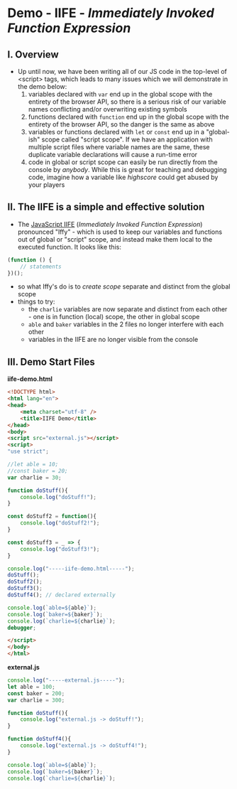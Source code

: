 # Demo - IIFE - *Immediately Invoked Function Expression*

## I. Overview
- Up until now, we have been writing all of our JS code in the top-level of &lt;script> tags, which leads to many issues which we will demonstrate in the demo below:
  1. variables declared with `var` end up in the global scope with the entirety of the browser API, so there is a serious risk of our variable names conflicting and/or overwriting existing symbols
  2. functions declared with `function` end up in the global scope with the entirety of the browser API, so the danger is the same as above
  3. variables or functions declared with `let` or `const` end up in a "global-ish" scope called "script scope". If we have an application with multiple script files where variable names are the same, these duplicate variable declarations will cause a run-time error
  4. code in global or script scope can easily be run directly from the console by *anybody*. While this is great for teaching and debugging code, imagine how a variable like *highscore* could get abused by your players 

## II. The IIFE is a simple and effective solution
- The [JavaScript IIFE](https://developer.mozilla.org/en-US/docs/Glossary/IIFE) (*Immediately Invoked Function Expression*) pronounced "Iffy" - which is used to keep our variables and functions out of global or "script" scope, and instead make them local to the executed function. It looks like this:

```js
(function () {
    // statements
})();
```

- so what Iffy's do is to *create scope* separate and distinct from the global scope
- things to try:
  - the `charlie` variables are now separate and distinct from each other - one is in function (local) scope, the other in global scope
  - `able` and `baker` variables in the 2 files no longer interfere with each other
  - variables in the IIFE are no longer visible from the console

## III. Demo Start Files

**iife-demo.html**
```html
<!DOCTYPE html>
<html lang="en">
<head>
	<meta charset="utf-8" />
	<title>IIFE Demo</title>
</head>
<body>
<script src="external.js"></script>
<script>
"use strict";

//let able = 10;
//const baker = 20;
var charlie = 30;

function doStuff(){
	console.log("doStuff!");
}

const doStuff2 = function(){
	console.log("doStuff2!");
}

const doStuff3 = _ => {
	console.log("doStuff3!");
}

console.log("-----iife-demo.html-----");
doStuff();
doStuff2();
doStuff3();
doStuff4(); // declared externally

console.log(`able=${able}`);
console.log(`baker=${baker}`);
console.log(`charlie=${charlie}`);
debugger;

</script>
</body>
</html>

```

**external.js**

```js
console.log("-----external.js-----");
let able = 100;
const baker = 200;
var charlie = 300;

function doStuff(){
	console.log("external.js -> doStuff!");
}

function doStuff4(){
	console.log("external.js -> doStuff4!");
}

console.log(`able=${able}`);
console.log(`baker=${baker}`);
console.log(`charlie=${charlie}`);
```
